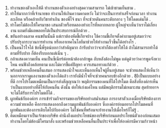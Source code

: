 1) ทำงานของตัวเองให้ดี 
ทำงานของตัวเองอย่างสุดความสามารถ ไม่เช้าชามเย็นชาม
.
2) ทำให้มากกว่าที่เจ้านายขอ 
ทำงานให้เกินความคาดหวัง ไม่ว่าจะเป็นการทำเสร็จก่อนเวลา ทำงานละเอียด หรือคล้ายกับวิชาทำเกิน ของพี่โจ้ ธนา ที่จะช่วยดันคนระดับกลาง ๆ ให้โดดเด่นได้
.
3) ทำโดยไม่ต้องให้ใครมาขอ 
เสนอตัวหรือทดลองทำอะไรที่หลากหลาย ผู้ใหญ่จะเห็นว่าเราไม่เกี่ยงงาน แถมยังมีผลพลอยได้เป็นประสบการณ์อีกด้วย
.
4) ขยันอย่างฉลาด
คนขยันนั้นดี แต่เราต้องหัดขี้เกียจบ้าง ใช้ความขี้เกียจตั้งคำถามอยู่เสมอว่าจะปรับปรุงกระบวนการทำงาน หรือเอาเทคโนโลยีมาช่วยให้ทำงานเร็วขึ้นได้อย่างไร
.
5) เป็นคนไว้ใจได้
ข้อนี้พี่รุตน์บอกว่าสำคัญมาก ถ้ารับปากว่าจะทำก็ต้องทำให้ได้ ถ้าไม่สามารถทำได้ตามที่รับปาก ก็ต้องรีบบอกแต่เนิ่น ๆ
 .
6) กล้าแสดงความเห็น
คนเป็นซีเนียร์ต่อหน้าต้องกล้าพูด ลับหลังต้องไม่พูด แต่ดูด้วยว่าควรพูดจังหวะไหน คนฟังถึงคล้อยตาม และไม่ควรชี้แค่ปัญหา ควรเสนอทางแก้ด้วย
 .
7) พร้อมช่วยเหลือคนอื่นเสมอ 
การแสดงน้ำใจและเห็นอกเห็นใจผู้อื่นอยู่เสมอ จะช่วยแสดงให้เห็นว่า นอกจากเราดูแลงานของตัวเองได้แล้ว เรายังมีน้ำใจที่จะช่วยคนรอบข้างอีกด้วย
 .
8)เป็นแบบอย่างที่ดี 
การโปรโมตเหมือนเป็นการส่งสัญญาณว่า พฤติกรรมของคนที่ได้โปรโมต คือสิ่งที่องค์กรเห็นว่าเป็นแบบอย่างที่ดีให้กับคนอื่น ดังนั้น ต่อให้เก่งแค่ไหน แต่มีพฤติกรรมไม่เหมาะสม สุดท้ายอาจจะไม่ได้รับการโปรโมตก็ได้ 
.
9) ผูกพันธ์กับองค์กร
การเข้าร่วมกิจกรรมของบริษัทอย่างสม่ำเสมอ การอาสาตัวเองเมื่อบริษัทต้องการความช่วยเหลือ คือการแสดงออกถึงความผูกพันธ์กับองค์กร ซึ่งองค์กรย่อมอยากโปรโมตคนที่ผูกพันและต้องการเติบโตไปกับองค์กร ไม่ใช่คนที่พร้อมจะย้ายงานไปเมื่อไหร่ก็ไม่รู้ 
.
10) คิดเหมือนเราเป็นเจ้าของบริษัท 
คำนึงถึงผลประโยชน์ของบริษัทก่อนผลประโยชน์ตัวเองก่อนเสมอ ทำงานโดยไม่ต้องมีใครมาสั่ง และพร้อมช่วยเหลือคนอื่นเป็นประจำเพื่อให้องค์กรมีความก้าวหน้า
